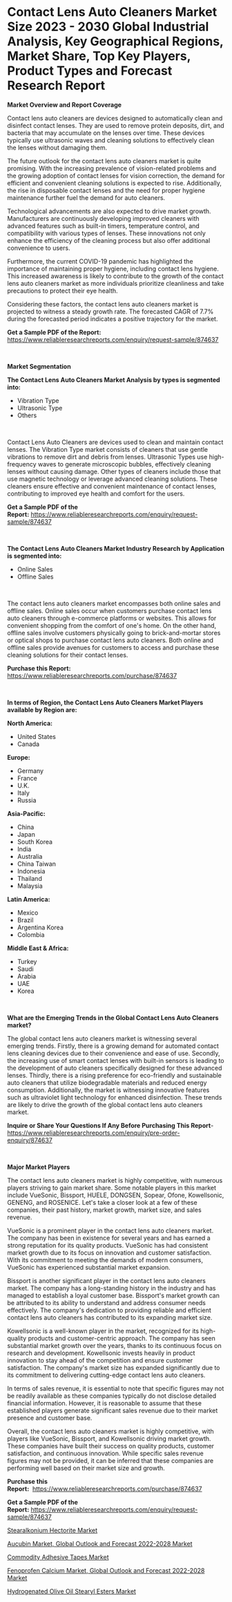 <p><h1>Contact Lens Auto Cleaners Market Size 2023 - 2030 Global Industrial Analysis, Key Geographical Regions, Market Share, Top Key Players, Product Types and Forecast Research Report</h1></p><p><strong>Market Overview and Report Coverage</strong></p>
<p><p>Contact lens auto cleaners are devices designed to automatically clean and disinfect contact lenses. They are used to remove protein deposits, dirt, and bacteria that may accumulate on the lenses over time. These devices typically use ultrasonic waves and cleaning solutions to effectively clean the lenses without damaging them.</p><p>The future outlook for the contact lens auto cleaners market is quite promising. With the increasing prevalence of vision-related problems and the growing adoption of contact lenses for vision correction, the demand for efficient and convenient cleaning solutions is expected to rise. Additionally, the rise in disposable contact lenses and the need for proper hygiene maintenance further fuel the demand for auto cleaners.</p><p>Technological advancements are also expected to drive market growth. Manufacturers are continuously developing improved cleaners with advanced features such as built-in timers, temperature control, and compatibility with various types of lenses. These innovations not only enhance the efficiency of the cleaning process but also offer additional convenience to users.</p><p>Furthermore, the current COVID-19 pandemic has highlighted the importance of maintaining proper hygiene, including contact lens hygiene. This increased awareness is likely to contribute to the growth of the contact lens auto cleaners market as more individuals prioritize cleanliness and take precautions to protect their eye health.</p><p>Considering these factors, the contact lens auto cleaners market is projected to witness a steady growth rate. The forecasted CAGR of 7.7% during the forecasted period indicates a positive trajectory for the market.</p></p>
<p><strong>Get a Sample PDF of the Report:</strong> <a href="https://www.reliableresearchreports.com/enquiry/request-sample/874637">https://www.reliableresearchreports.com/enquiry/request-sample/874637</a></p>
<p>&nbsp;</p>
<p><strong>Market Segmentation</strong></p>
<p><strong>The Contact Lens Auto Cleaners Market Analysis by types is segmented into:</strong></p>
<p><ul><li>Vibration Type</li><li>Ultrasonic Type</li><li>Others</li></ul></p>
<p>&nbsp;</p>
<p><p>Contact Lens Auto Cleaners are devices used to clean and maintain contact lenses. The Vibration Type market consists of cleaners that use gentle vibrations to remove dirt and debris from lenses. Ultrasonic Types use high-frequency waves to generate microscopic bubbles, effectively cleaning lenses without causing damage. Other types of cleaners include those that use magnetic technology or leverage advanced cleaning solutions. These cleaners ensure effective and convenient maintenance of contact lenses, contributing to improved eye health and comfort for the users.</p></p>
<p><strong>Get a Sample PDF of the Report:</strong>&nbsp;<a href="https://www.reliableresearchreports.com/enquiry/request-sample/874637">https://www.reliableresearchreports.com/enquiry/request-sample/874637</a></p>
<p>&nbsp;</p>
<p><strong>The Contact Lens Auto Cleaners Market Industry Research by Application is segmented into:</strong></p>
<p><ul><li>Online Sales</li><li>Offline Sales</li></ul></p>
<p>&nbsp;</p>
<p><p>The contact lens auto cleaners market encompasses both online sales and offline sales. Online sales occur when customers purchase contact lens auto cleaners through e-commerce platforms or websites. This allows for convenient shopping from the comfort of one's home. On the other hand, offline sales involve customers physically going to brick-and-mortar stores or optical shops to purchase contact lens auto cleaners. Both online and offline sales provide avenues for customers to access and purchase these cleaning solutions for their contact lenses.</p></p>
<p><strong>Purchase this Report:</strong>&nbsp; <a href="https://www.reliableresearchreports.com/purchase/874637">https://www.reliableresearchreports.com/purchase/874637</a></p>
<p>&nbsp;</p>
<p><strong>In terms of Region, the Contact Lens Auto Cleaners Market Players available by Region are:</strong></p>
<p>
    <p> <strong> North America: </strong>
        <ul>
            <li>United States</li>
            <li>Canada</li>
        </ul>
        </p> 
    <p> <strong> Europe: </strong>
        <ul>
            <li>Germany</li>
            <li>France</li>
            <li>U.K.</li>
            <li>Italy</li>
            <li>Russia</li>
        </ul>
        </p> 
    <p> <strong> Asia-Pacific: </strong>
        <ul>
            <li>China</li>
            <li>Japan</li>
            <li>South Korea</li>
            <li>India</li>
            <li>Australia</li>
            <li>China Taiwan</li>
            <li>Indonesia</li>
            <li>Thailand</li>
            <li>Malaysia</li>
        </ul>
        </p> 
    <p> <strong> Latin America: </strong>
        <ul>
            <li>Mexico</li>
            <li>Brazil</li>
            <li>Argentina Korea</li>
            <li>Colombia</li>
        </ul>
        </p> 
    <p> <strong> Middle East & Africa: </strong>
        <ul>
            <li>Turkey</li>
            <li>Saudi</li>
            <li>Arabia</li>
            <li>UAE</li>
            <li>Korea</li>
        </ul>
    </p>
    </p>
<p>&nbsp;</p>
<p><strong>What are the Emerging Trends in the Global Contact Lens Auto Cleaners market?</strong></p>
<p><p>The global contact lens auto cleaners market is witnessing several emerging trends. Firstly, there is a growing demand for automated contact lens cleaning devices due to their convenience and ease of use. Secondly, the increasing use of smart contact lenses with built-in sensors is leading to the development of auto cleaners specifically designed for these advanced lenses. Thirdly, there is a rising preference for eco-friendly and sustainable auto cleaners that utilize biodegradable materials and reduced energy consumption. Additionally, the market is witnessing innovative features such as ultraviolet light technology for enhanced disinfection. These trends are likely to drive the growth of the global contact lens auto cleaners market.</p></p>
<p><strong>Inquire or Share Your Questions If Any Before Purchasing This Report</strong>- <a href="https://www.reliableresearchreports.com/enquiry/pre-order-enquiry/874637">https://www.reliableresearchreports.com/enquiry/pre-order-enquiry/874637</a></p>
<p>&nbsp;</p>
<p><strong>Major Market Players</strong></p>
<p><p>The contact lens auto cleaners market is highly competitive, with numerous players striving to gain market share. Some notable players in this market include VueSonic, Bissport, HUELE, DONGSEN, Sopear, Ofone, Kowellsonic, GENENG, and ROSENICE. Let's take a closer look at a few of these companies, their past history, market growth, market size, and sales revenue.</p><p>VueSonic is a prominent player in the contact lens auto cleaners market. The company has been in existence for several years and has earned a strong reputation for its quality products. VueSonic has had consistent market growth due to its focus on innovation and customer satisfaction. With its commitment to meeting the demands of modern consumers, VueSonic has experienced substantial market expansion.</p><p>Bissport is another significant player in the contact lens auto cleaners market. The company has a long-standing history in the industry and has managed to establish a loyal customer base. Bissport's market growth can be attributed to its ability to understand and address consumer needs effectively. The company's dedication to providing reliable and efficient contact lens auto cleaners has contributed to its expanding market size.</p><p>Kowellsonic is a well-known player in the market, recognized for its high-quality products and customer-centric approach. The company has seen substantial market growth over the years, thanks to its continuous focus on research and development. Kowellsonic invests heavily in product innovation to stay ahead of the competition and ensure customer satisfaction. The company's market size has expanded significantly due to its commitment to delivering cutting-edge contact lens auto cleaners.</p><p>In terms of sales revenue, it is essential to note that specific figures may not be readily available as these companies typically do not disclose detailed financial information. However, it is reasonable to assume that these established players generate significant sales revenue due to their market presence and customer base.</p><p>Overall, the contact lens auto cleaners market is highly competitive, with players like VueSonic, Bissport, and Kowellsonic driving market growth. These companies have built their success on quality products, customer satisfaction, and continuous innovation. While specific sales revenue figures may not be provided, it can be inferred that these companies are performing well based on their market size and growth.</p></p>
<p><strong>Purchase this Report:</strong>&nbsp;&nbsp;<a href="https://www.reliableresearchreports.com/purchase/874637">https://www.reliableresearchreports.com/purchase/874637</a></p>
<p></p>
<p><strong>Get a Sample PDF of the Report:</strong>&nbsp;<a href="https://www.reliableresearchreports.com/enquiry/request-sample/874637">https://www.reliableresearchreports.com/enquiry/request-sample/874637</a></p>
<p><p><a href="https://www.linkedin.com/pulse/decoding-stearalkonium-hectorite-market-deep-dive-latest-hawke/">Stearalkonium Hectorite Market</a></p><p><a href="https://issuu.com/reportprime-2/docs/aucubin-market-global-outlook-and-forecast-2022-20?fr=xKAE9_zU1NQ">Aucubin Market, Global Outlook and Forecast 2022-2028 Market</a></p><p><a href="https://github.com/JameTravis/Market-Research-Report-List-1/blob/main/commodity-adhesive-tapes-market.md">Commodity Adhesive Tapes Market</a></p><p><a href="https://issuu.com/reportprime-2/docs/fenoprofen-calcium-market-global-outlook-and-forec?fr=xKAE9_zU1NQ">Fenoprofen Calcium Market, Global Outlook and Forecast 2022-2028 Market</a></p><p><a href="https://www.linkedin.com/pulse/hydrogenated-olive-oil-stearyl-esters-market-share-amp-xjjxe/">Hydrogenated Olive Oil Stearyl Esters Market</a></p></p>